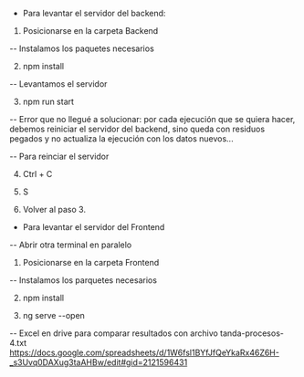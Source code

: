 - Para levantar el servidor del backend:

1. Posicionarse en la carpeta Backend

-- Instalamos los paquetes necesarios

2.  npm install 

-- Levantamos el servidor

3.  npm run start

-- Error que no llegué a solucionar: 
por cada ejecución que se quiera hacer,
debemos reiniciar el servidor del backend,
sino queda con residuos pegados y no actualiza la ejecución con los datos nuevos...

-- Para reinciar el servidor

4. Ctrl + C

5. S

6. Volver al paso 3.

- Para levantar el servidor del Frontend

-- Abrir otra terminal en paralelo

1. Posicionarse en la carpeta Frontend

-- Instalamos los parquetes necesarios

2. npm install

3. ng serve --open

-- Excel en drive para comparar resultados con archivo tanda-procesos-4.txt
https://docs.google.com/spreadsheets/d/1W6fsl1BYfJfQeYkaRx46Z6H-_s3Uvq0DAXug3taAHBw/edit#gid=2121596431